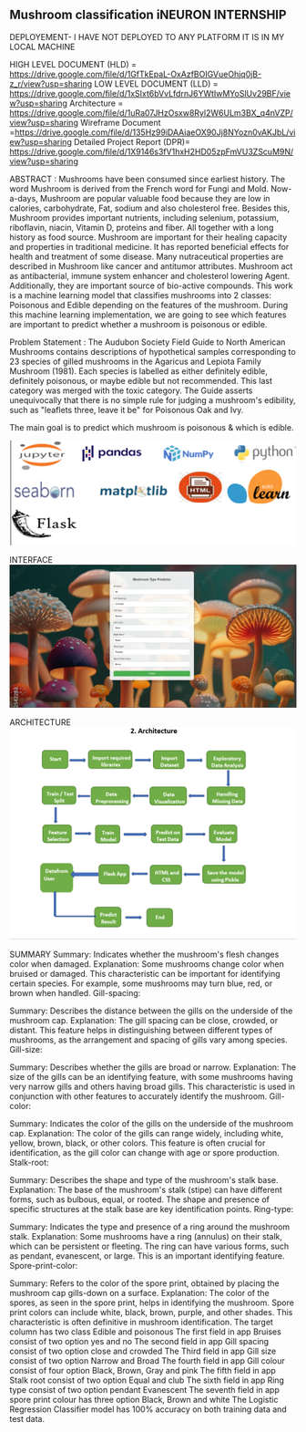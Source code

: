## Mushroom classification iNEURON INTERNSHIP
DEPLOYEMENT- I HAVE NOT DEPLOYED TO ANY PLATFORM IT IS IN MY LOCAL MACHINE


HIGH LEVEL DOCUMENT (HLD) =  https://drive.google.com/file/d/1GfTkEpaL-OxAzfBOIGVueOhjq0jB-z_r/view?usp=sharing
LOW LEVEL DOCUMENT (LLD) = https://drive.google.com/file/d/1xSIxt6bVvLfdrnJ6YWtIwMYoSlUv29BF/view?usp=sharing
Architecture = https://drive.google.com/file/d/1uRa07JHzOsxw8Ryl2W6ULm3BX_q4nVZP/view?usp=sharing
Wireframe Document =https://drive.google.com/file/d/135Hz99iDAAiaeOX90Jj8NYozn0vAKJbL/view?usp=sharing
Detailed Project Report (DPR)= https://drive.google.com/file/d/1X9146s3fV1hxH2HD05zpFmVU3ZScuM9N/view?usp=sharing

ABSTRACT : Mushrooms have been consumed since earliest history. The word Mushroom is derived from the French word for Fungi and Mold. Now-a-days, Mushroom are popular valuable food because they are low in calories, carbohydrate, Fat, sodium and also cholesterol free. Besides this, Mushroom provides important nutrients, including selenium, potassium, riboflavin, niacin, Vitamin D, proteins and fiber. All together with a long history as food source. Mushroom are important for their healing capacity and properties in traditional medicine. It has reported beneficial effects for health and treatment of some disease. Many nutraceutical properties are described in Mushroom like cancer and antitumor attributes. Mushroom act as antibacterial, immune system enhancer and cholesterol lowering Agent. Additionally, they are important source of bio-active compounds. This work is a machine learning model that classifies mushrooms into 2 classes: Poisonous and Edible depending on the features of the mushroom. During this machine learning implementation, we are going to see which features are important to predict whether a mushroom is poisonous or edible.

Problem Statement : The Audubon Society Field Guide to North American Mushrooms contains descriptions of hypothetical samples corresponding to 23 species of gilled mushrooms in the Agaricus and Lepiota Family Mushroom (1981). Each species is labelled as either definitely edible, definitely poisonous, or maybe edible but not recommended. This last category was merged with the toxic category. The Guide asserts unequivocally that there is no simple rule for judging a mushroom's edibility, such as "leaflets three, leave it be" for Poisonous Oak and Ivy.

The main goal is to predict which mushroom is poisonous & which is edible.

![alt text](image.png)

INTERFACE
![alt text](<Screenshot (175).png>)


ARCHITECTURE
![alt text](<Screenshot (178).png>)


SUMMARY
Summary: Indicates whether the mushroom's flesh changes color when damaged.
Explanation: Some mushrooms change color when bruised or damaged. This characteristic can be important for identifying certain species. For example, some mushrooms may turn blue, red, or brown when handled.
Gill-spacing:

Summary: Describes the distance between the gills on the underside of the mushroom cap.
Explanation: The gill spacing can be close, crowded, or distant. This feature helps in distinguishing between different types of mushrooms, as the arrangement and spacing of gills vary among species.
Gill-size:

Summary: Describes whether the gills are broad or narrow.
Explanation: The size of the gills can be an identifying feature, with some mushrooms having very narrow gills and others having broad gills. This characteristic is used in conjunction with other features to accurately identify the mushroom.
Gill-color:

Summary: Indicates the color of the gills on the underside of the mushroom cap.
Explanation: The color of the gills can range widely, including white, yellow, brown, black, or other colors. This feature is often crucial for identification, as the gill color can change with age or spore production.
Stalk-root:

Summary: Describes the shape and type of the mushroom's stalk base.
Explanation: The base of the mushroom's stalk (stipe) can have different forms, such as bulbous, equal, or rooted. The shape and presence of specific structures at the stalk base are key identification points.
Ring-type:

Summary: Indicates the type and presence of a ring around the mushroom stalk.
Explanation: Some mushrooms have a ring (annulus) on their stalk, which can be persistent or fleeting. The ring can have various forms, such as pendant, evanescent, or large. This is an important identifying feature.
Spore-print-color:

Summary: Refers to the color of the spore print, obtained by placing the mushroom cap gills-down on a surface.
Explanation: The color of the spores, as seen in the spore print, helps in identifying the mushroom. Spore print colors can include white, black, brown, purple, and other shades. This characteristic is often definitive in mushroom identification.
The target column has two class Edible and poisonous 
The first field in app Bruises consist of two option yes and no
The second field in app Gill spacing consist of two option close and crowded
The Third field in app Gill size consist of two option Narrow and Broad
The fourth field in app Gill colour consist of four option Black, Brown, Gray and pink
The fifth field in app Stalk root consist of two option Equal and club
The sixth field in app Ring type consist of two option pendant Evanescent
The seventh field in app spore print colour has three option Black, Brown and white 
The Logistic Regression Classifier model has 100% accuracy on both training data and test data.


